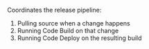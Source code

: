 Coordinates the release pipeline:

1. Pulling source when a change happens
2. Running Code Build on that change
3. Running Code Deploy on the resulting build
